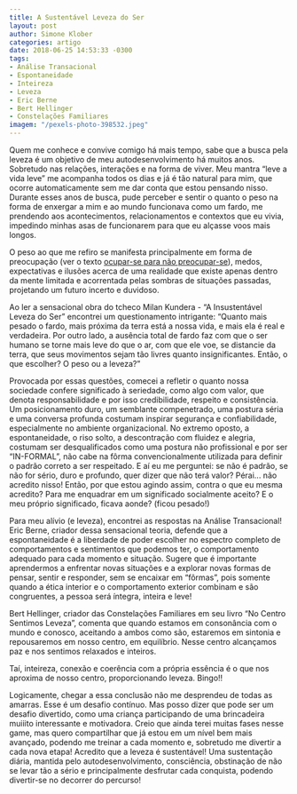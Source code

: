 ```yaml
---
title: A Sustentável Leveza do Ser
layout: post
author: Simone Klober
categories: artigo
date: 2018-06-25 14:53:33 -0300
tags:
- Análise Transacional
- Espontaneidade
- Inteireza
- Leveza
- Eric Berne
- Bert Hellinger
- Constelações Familiares
imagem: "/pexels-photo-398532.jpeg"
---
```

Quem me conhece e convive comigo há mais tempo, sabe que a busca pela leveza é um objetivo de meu autodesenvolvimento há muitos anos. Sobretudo nas relações, interações e na forma de viver. Meu mantra “leve a vida leve” me acompanha todos os dias e já é tão natural para mim, que ocorre automaticamente sem me dar conta que estou pensando nisso. Durante esses anos de busca, pude perceber e sentir o quanto o peso na forma de enxergar a mim e ao mundo funcionava como um fardo, me prendendo aos acontecimentos, relacionamentos e contextos que eu vivia, impedindo minhas asas de funcionarem para que eu alçasse voos mais longos. 

O peso ao que me refiro se manifesta principalmente em forma de preocupação (ver o texto [ocupar-se para não preocupar-se](http://www.rhthink.com.br/ocupar-se-para-nao-preocupar-se/)), medos, expectativas e ilusões acerca de uma realidade que existe apenas dentro da mente limitada e acorrentada pelas sombras de situações passadas, projetando um futuro incerto e duvidoso. 

Ao ler a sensacional obra do tcheco Milan Kundera - “A Insustentável Leveza do Ser” encontrei um questionamento intrigante: “Quanto mais pesado o fardo, mais próxima da terra está a nossa vida, e mais ela é real e verdadeira. Por outro lado, a ausência total de fardo faz com que o ser humano se torne mais leve do que o ar, com que ele voe, se distancie da terra, que seus movimentos sejam tão livres quanto insignificantes. Então, o que escolher? O peso ou a leveza?”

Provocada por essas questões, comecei a refletir o quanto nossa sociedade confere significado à seriedade, como algo com valor, que denota responsabilidade e por isso credibilidade, respeito e consistência. Um posicionamento duro, um semblante compenetrado, uma postura séria e uma conversa profunda costumam inspirar segurança e confiabilidade, especialmente no ambiente organizacional. No extremo oposto, a espontaneidade, o riso solto, a descontração com fluidez e alegria, costumam ser desqualificados como uma postura não profissional e por ser “IN-FORMAL”, não cabe na fôrma convencionalmente utilizada para definir o padrão correto a ser respeitado. E aí eu me perguntei: se não é padrão, se não for sério, duro e profundo, quer dizer que não terá valor? Pérai... não acredito nisso! Então, por que estou agindo assim, contra o que eu mesma acredito? Para me enquadrar em um significado socialmente aceito? E o meu próprio significado, ficava aonde? (ficou pesado!)

Para meu alívio (e leveza), encontrei as respostas na Análise Transacional! Eric Berne, criador dessa sensacional teoria, defende que a espontaneidade é a liberdade de poder escolher no espectro completo de comportamentos e sentimentos que podemos ter, o comportamento adequado para cada momento e situação. Sugere que é importante aprendermos a enfrentar novas situações e a explorar novas formas de pensar, sentir e responder, sem se encaixar em “fôrmas”, pois somente quando a ética interior e o comportamento exterior combinam e são congruentes, a pessoa será íntegra, inteira e leve! 

Bert Hellinger, criador das Constelações Familiares em seu livro “No Centro Sentimos Leveza”, comenta que quando estamos em consonância com o mundo e conosco, aceitando a ambos como são, estaremos em sintonia e repousaremos em nosso centro, em equilíbrio. Nesse centro alcançamos paz e nos sentimos relaxados e inteiros. 

Taí, inteireza, conexão e coerência com a própria essência é o que nos aproxima de nosso centro, proporcionando leveza. Bingo!! 

Logicamente, chegar a essa conclusão não me desprendeu de todas as amarras. Esse é um desafio contínuo. Mas posso dizer que pode ser um desafio divertido, como uma criança participando de uma brincadeira muiiito interessante e motivadora. Creio que ainda terei muitas fases nesse game, mas quero compartilhar que já estou em um nível bem mais avançado, podendo me treinar a cada momento e, sobretudo me divertir a cada nova etapa! Acredito que a leveza é sustentável! Uma sustentação diária, mantida pelo autodesenvolvimento, consciência, obstinação de não se levar tão a sério e principalmente desfrutar cada conquista, podendo divertir-se no decorrer do percurso! 